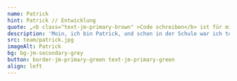 ```yaml
---
name: Patrick
hint: Patrick // Entwicklung
quote: „<b class="text-jm-primary-brown" >Code schreiben</b> ist für mich mehr als Arbeit – es ist ein kreativer Prozess, <b>der mir jeden Tag aufs Neue Spaß macht.</b>“
description: 'Moin, ich bin Patrick, und schon in der Schule war ich total fasziniert davon, Dinge zu programmieren. Heute verliere ich mich immer noch gerne in Projekten, weil es einfach Spaß macht, Lösungen zu finden und etwas zum Laufen zu bringen. Für mich ist Softwareentwicklung mehr als nur ein Job – es ist eine kreative Herausforderung, bei der ich immer wieder Neues entdecke und gerne auch mal ein bisschen tiefer grabe, um das Beste rauszuholen.'
src: team/patrick.jpg
imageAlt: Patrick
bg: bg-jm-secondary-grey
button: border-jm-primary-green text-jm-primary-green
align: left
---
```


